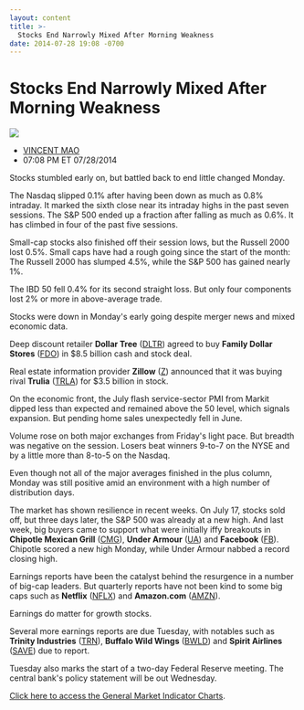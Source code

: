 ```yaml
---
layout: content
title: >-
  Stocks End Narrowly Mixed After Morning Weakness
date: 2014-07-28 19:08 -0700
---
```



Stocks End Narrowly Mixed After Morning Weakness
=================================================


![](https://www.investors.com/wp-content/uploads/ibd-migrated-images/MPv_140729_635421586470509249.png)

* [VINCENT MAO](https://www.investors.com/author/maov/ "Posts by VINCENT MAO")
* 07:08 PM ET 07/28/2014




Stocks stumbled early on, but battled back to end little changed Monday.

  

The Nasdaq slipped 0.1% after having been down as much as 0.8% intraday. It marked the sixth close near its intraday highs in the past seven sessions. The S&P 500 ended up a fraction after falling as much as 0.6%. It has climbed in four of the past five sessions.

  

Small-cap stocks also finished off their session lows, but the Russell 2000 lost 0.5%. Small caps have had a rough going since the start of the month: The Russell 2000 has slumped 4.5%, while the S&P 500 has gained nearly 1%.

  

The IBD 50 fell 0.4% for its second straight loss. But only four components lost 2% or more in above-average trade.

  

Stocks were down in Monday's early going despite merger news and mixed economic data.

  

Deep discount retailer **Dollar Tree** ([DLTR](https://research.investors.com/quote.aspx?symbol=DLTR)) agreed to buy **Family Dollar Stores** ([FDO](https://research.investors.com/quote.aspx?symbol=FDO)) in $8.5 billion cash and stock deal.

  

Real estate information provider **Zillow** ([Z](https://research.investors.com/quote.aspx?symbol=Z)) announced that it was buying rival **Trulia** ([TRLA](https://research.investors.com/quote.aspx?symbol=TRLA)) for $3.5 billion in stock.

  

On the economic front, the July flash service-sector PMI from Markit dipped less than expected and remained above the 50 level, which signals expansion. But pending home sales unexpectedly fell in June.

  

Volume rose on both major exchanges from Friday's light pace. But breadth was negative on the session. Losers beat winners 9-to-7 on the NYSE and by a little more than 8-to-5 on the Nasdaq.

  

Even though not all of the major averages finished in the plus column, Monday was still positive amid an environment with a high number of distribution days.

  

The market has shown resilience in recent weeks. On July 17, stocks sold off, but three days later, the S&P 500 was already at a new high. And last week, big buyers came to support what were initially iffy breakouts in **Chipotle Mexican Grill** ([CMG](https://research.investors.com/quote.aspx?symbol=CMG)), **Under Armour** ([UA](https://research.investors.com/quote.aspx?symbol=UA)) and **Facebook** ([FB](https://research.investors.com/quote.aspx?symbol=FB)). Chipotle scored a new high Monday, while Under Armour nabbed a record closing high.

  

Earnings reports have been the catalyst behind the resurgence in a number of big-cap leaders. But quarterly reports have not been kind to some big caps such as **Netflix** ([NFLX](https://research.investors.com/quote.aspx?symbol=NFLX)) and **Amazon.com** ([AMZN](https://research.investors.com/quote.aspx?symbol=AMZN)).

  

Earnings do matter for growth stocks.

  

Several more earnings reports are due Tuesday, with notables such as **Trinity Industries** ([TRN](https://research.investors.com/quote.aspx?symbol=TRN)), **Buffalo Wild Wings** ([BWLD](https://research.investors.com/quote.aspx?symbol=BWLD)) and **Spirit Airlines** ([SAVE](https://research.investors.com/quote.aspx?symbol=SAVE)) due to report.

  

Tuesday also marks the start of a two-day Federal Reserve meeting. The central bank's policy statement will be out Wednesday.

  

[Click here to access the General Market Indicator Charts](https://www.investors.com/pdf/GMI_072914.pdf).




